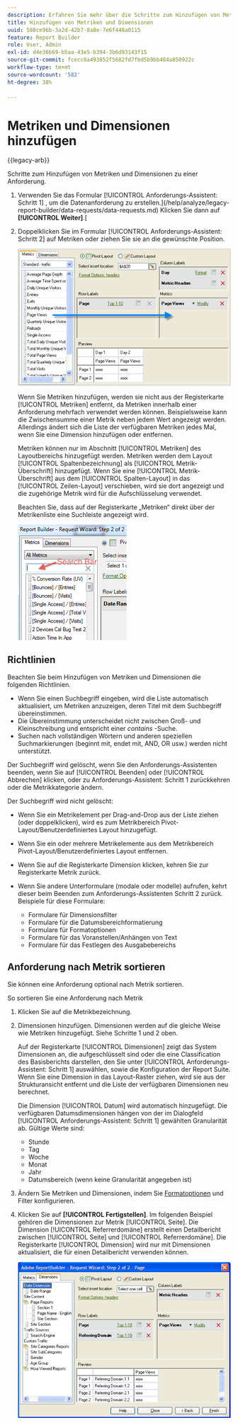 ```yaml
---
description: Erfahren Sie mehr über die Schritte zum Hinzufügen von Metriken und Dimensionen zu einer Anforderung.
title: Hinzufügen von Metriken und Dimensionen
uuid: 588ce96b-3a2d-42b7-8a8e-7e6f448a0115
feature: Report Builder
role: User, Admin
exl-id: d4e36b69-b5aa-43e5-b394-3b6d93143f15
source-git-commit: fcecc8a493852f5682fd7fbd5b9bb484a850922c
workflow-type: tm+mt
source-wordcount: '582'
ht-degree: 38%

---
```


# Metriken und Dimensionen hinzufügen

{{legacy-arb}}

Schritte zum Hinzufügen von Metriken und Dimensionen zu einer Anforderung.

1. Verwenden Sie das Formular [!UICONTROL Anforderungs-Assistent: Schritt 1] , um die Datenanforderung zu erstellen.](/help/analyze/legacy-report-builder/data-requests/data-requests.md) Klicken Sie dann auf **[!UICONTROL Weiter]**.[
1. Doppelklicken Sie im Formular [!UICONTROL Anforderungs-Assistent: Schritt 2] auf Metriken oder ziehen Sie sie an die gewünschte Position.

   ![Screenshot mit Anforderungs-Assistent: Schritt 2 mit einem Pfeil, der von der Metrikliste zum gewünschten Seitenansichtsabschnitt zeigt.](assets/adding_metrics.png)

   Wenn Sie Metriken hinzufügen, werden sie nicht aus der Registerkarte [!UICONTROL Metriken] entfernt, da Metriken innerhalb einer Anforderung mehrfach verwendet werden können. Beispielsweise kann die Zwischensumme einer Metrik neben jedem Wert angezeigt werden. Allerdings ändert sich die Liste der verfügbaren Metriken jedes Mal, wenn Sie eine Dimension hinzufügen oder entfernen.

   Metriken können nur im Abschnitt [!UICONTROL Metriken] des Layoutbereichs hinzugefügt werden. Metriken werden dem Layout [!UICONTROL Spaltenbezeichnung] als [!UICONTROL Metrik-Überschrift] hinzugefügt. Wenn Sie eine [!UICONTROL Metrik-Überschrift] aus dem [!UICONTROL Spalten-Layout] in das [!UICONTROL Zeilen-Layout] verschieben, wird sie dort angezeigt und die zugehörige Metrik wird für die Aufschlüsselung verwendet.

   Beachten Sie, dass auf der Registerkarte „Metriken“ direkt über der Metrikenliste eine Suchleiste angezeigt wird.

   ![ Screenshot mit der Suchleiste &quot;Metriken&quot;.](assets/search_bar_metric.png)

## Richtlinien

Beachten Sie beim Hinzufügen von Metriken und Dimensionen die folgenden Richtlinien.

* Wenn Sie einen Suchbegriff eingeben, wird die Liste automatisch aktualisiert, um Metriken anzuzeigen, deren Titel mit dem Suchbegriff übereinstimmen.
* Die Übereinstimmung unterscheidet nicht zwischen Groß- und Kleinschreibung und entspricht einer *contains* -Suche.
* Suchen nach vollständigen Wörtern und anderen speziellen Suchmarkierungen (beginnt mit, endet mit, AND, OR usw.) werden nicht unterstützt.

Der Suchbegriff wird gelöscht, wenn Sie den Anforderungs-Assistenten beenden, wenn Sie auf [!UICONTROL Beenden] oder [!UICONTROL Abbrechen] klicken, oder zu Anforderungs-Assistent: Schritt 1 zurückkehren oder die Metrikkategorie ändern.

Der Suchbegriff wird nicht gelöscht:

* Wenn Sie ein Metrikelement per Drag-and-Drop aus der Liste ziehen (oder doppelklicken), wird es zum Metrikbereich Pivot-Layout/Benutzerdefiniertes Layout hinzugefügt.
* Wenn Sie ein oder mehrere Metrikelemente aus dem Metrikbereich Pivot-Layout/Benutzerdefiniertes Layout entfernen.
* Wenn Sie auf die Registerkarte Dimension klicken, kehren Sie zur Registerkarte Metrik zurück.
* Wenn Sie andere Unterformulare (modale oder modelle) aufrufen, kehrt dieser beim Beenden zum Anforderungs-Assistenten Schritt 2 zurück. Beispiele für diese Formulare:

   * Formulare für Dimensionsfilter
   * Formulare für die Datumsbereichformatierung
   * Formulare für Formatoptionen
   * Formulare für das Voranstellen/Anhängen von Text
   * Formulare für das Festlegen des Ausgabebereichs

## Anforderung nach Metrik sortieren

Sie können eine Anforderung optional nach Metrik sortieren.

So sortieren Sie eine Anforderung nach Metrik

1. Klicken Sie auf die Metrikbezeichnung.
1. Dimensionen hinzufügen. Dimensionen werden auf die gleiche Weise wie Metriken hinzugefügt. Siehe Schritte 1 und 2 oben.

   Auf der Registerkarte [!UICONTROL Dimensionen] zeigt das System Dimensionen an, die aufgeschlüsselt sind oder die eine Classification des Basisberichts darstellen, den Sie unter [!UICONTROL Anforderungs-Assistent: Schritt 1] auswählen, sowie die Konfiguration der Report Suite. Wenn Sie eine Dimension in das Layout-Raster ziehen, wird sie aus der Strukturansicht entfernt und die Liste der verfügbaren Dimensionen neu berechnet.

   Die Dimension [!UICONTROL Datum] wird automatisch hinzugefügt. Die verfügbaren Datumsdimensionen hängen von der im Dialogfeld [!UICONTROL Anforderungs-Assistent: Schritt 1] gewählten Granularität ab. Gültige Werte sind:

   * Stunde
   * Tag
   * Woche
   * Monat
   * Jahr
   * Datumsbereich (wenn keine Granularität angegeben ist)

1. Ändern Sie Metriken und Dimensionen, indem Sie [Formatoptionen](/help/analyze/legacy-report-builder/layout/t-format-display-headers.md) und Filter konfigurieren.
1. Klicken Sie auf **[!UICONTROL Fertigstellen]**. 
Im folgenden Beispiel gehören die Dimensionen zur Metrik [!UICONTROL Seite]. Die Dimension [!UICONTROL Referrerdomäne] erstellt einen Detailbericht zwischen [!UICONTROL Seite] und [!UICONTROL Referrerdomäne]. Die Registerkarte [!UICONTROL Dimension] wird nur mit Dimensionen aktualisiert, die für einen Detailbericht verwenden können.

   ![ Screenshot mit den Dimensionen, die sich auf die Metrik beziehen.](assets/page_pageview_02.png)
